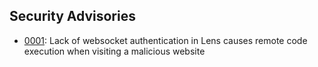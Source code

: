 ## Security Advisories

* [0001](/advisories/0001.md): Lack of websocket authentication in Lens causes remote code execution when visiting a malicious website
